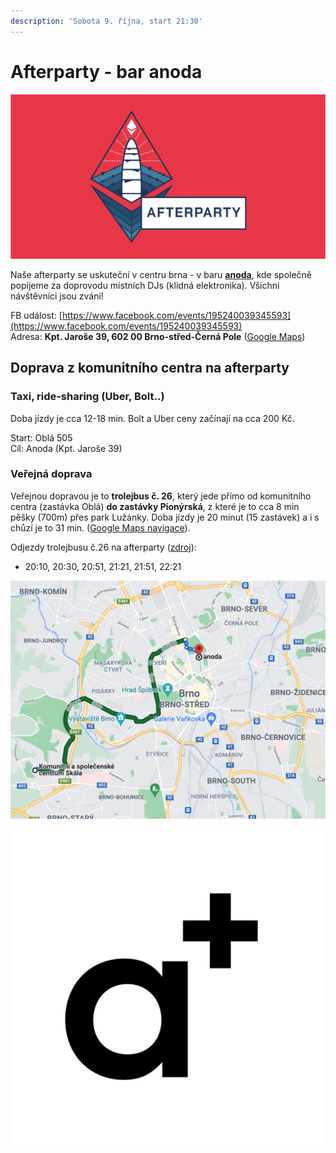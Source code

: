 ```yaml
---
description: 'Sobota 9. října, start 21:30'
---
```


# Afterparty - bar anoda

![](../.gitbook/assets/cover-afterparty.png)

Naše afterparty se uskuteční v centru brna - v baru [**anoda**](https://www.facebook.com/anodabar/), kde společně popijeme za doprovodu místních DJs \(klidná elektronika\). Všichni návštěvníci jsou zváni!

FB událost: [https://www.facebook.com/events/195240039345593](https://www.facebook.com/events/195240039345593)  
Adresa: **Kpt. Jaroše 39, 602 00 Brno-střed-Černá Pole** \([Google Maps](https://g.page/anodacafe?share)\)

## Doprava z komunitního centra na afterparty

### Taxi, ride-sharing \(Uber, Bolt..\)

Doba jízdy je cca 12-18 min. Bolt a Uber ceny začínají na cca 200 Kč.

Start: Oblá 505  
Cíl: Anoda \(Kpt. Jaroše 39\)

### Veřejná doprava

Veřejnou dopravou je to **trolejbus č. 26**, který jede přímo od komunitního centra \(zastávka Oblá\) **do zastávky Pionýrská**, z které je to cca 8 min pěšky \(700m\) přes park Lužánky. Doba jízdy je 20 minut \(15 zastávek\) a i s chůzí je to 31 min. \([Google Maps navigace](https://www.google.com/maps/dir/Komunitn%C3%AD+a+spole%C4%8Densk%C3%A9+centrum+Sk%C3%A1la,+Obl%C3%A1+505%2F54a,+634+00+Brno-Nov%C3%BD+L%C3%ADskovec/anoda,+t%C5%99%C3%ADda+Kapit%C3%A1na+Jaro%C5%A1e,+Brno-st%C5%99ed-%C4%8Cern%C3%A1+Pole/@49.1879903,16.5445624,13z/am=t/data=!4m18!4m17!1m5!1m1!1s0x4712957f6ee6e7a5:0xbb3cefd926ca5a99!2m2!1d16.5513999!2d49.1771533!1m5!1m1!1s0x471295527fda8e29:0x2036e73b3e03306d!2m2!1d16.6103369!2d49.2037702!2m3!6e0!7e2!8j1633813860!3e3)\).

Odjezdy trolejbusu č.26 na afterparty \([zdroj](http://www.jrbrno.cz/L26S2Z382#zjr04)\):

* 20:10, 20:30, 20:51, 21:21, 21:51, 22:21

![Doprava trolejbusem &#x10D;.26](../.gitbook/assets/afterparty-doprava.png)

![bar anoda](../.gitbook/assets/anoda.jpeg)

